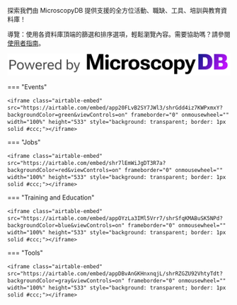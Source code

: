 
探索我們由 MicroscopyDB 提供支援的全方位活動、職缺、工具、培訓與教育資料庫！

導覽：使用各資料庫頂端的篩選和排序選項，輕鬆瀏覽內容。需要協助嗎？請參閱[使用者指南](https://docs.google.com/document/d/1bsCziK7oXbrlcY-jYet41FkXrjS6lHVrM2Gc81Bp57s/edit?tab=t.0#heading=h.2wa24b1d2zds)。

![2025_workshop](images/Microscopy_DB_logo.jpg)

=== "Events"

    <iframe class="airtable-embed" src="https://airtable.com/embed/app20FLvB2SY7JWl3/shrGdd4iz7KWPxmxY?backgroundColor=green&viewControls=on" frameborder="0" onmousewheel="" width="100%" height="533" style="background: transparent; border: 1px solid #ccc;"></iframe>

=== "Jobs"

    <iframe class="airtable-embed" src="https://airtable.com/embed/shr7lEmWiJgDT3R7a?backgroundColor=red&viewControls=on" frameborder="0" onmousewheel="" width="100%" height="533" style="background: transparent; border: 1px solid #ccc;"></iframe>

=== "Training and Education"

    <iframe class="airtable-embed" src="https://airtable.com/embed/appOYzLa3IMl5Vrr7/shrSfqKMABuSK5NPd?backgroundColor=blue&viewControls=on" frameborder="0" onmousewheel="" width="100%" height="533" style="background: transparent; border: 1px solid #ccc;"></iframe>

=== "Tools"

    <iframe class="airtable-embed" src="https://airtable.com/embed/appDBvAnGKHnxnqjL/shrRZGZU92VhtyTdt?backgroundColor=gray&viewControls=on" frameborder="0" onmousewheel="" width="100%" height="533" style="background: transparent; border: 1px solid #ccc;"></iframe>
